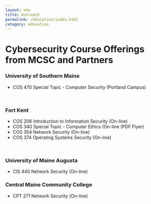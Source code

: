 ```yaml
---
layout: edu
title: Outreach
permalink: /education/index.html
category: education
---
```

<h1>Cybersecurity Course Offerings from MCSC and Partners</h1>

<h3>University of Southern Maine</h3>
<ul class="resource_list">
	<li>COS 470 Special Topic - Computer Security (Portland Campus)</li>
</ul>
<br />

<h3>Fort Kent</h3>
<ul class="resource_list">
	<li>COS 206 Introduction to Information Security (On-line)</li>
	<li>COS 340 Special Topic - Computer Ethics (On-line (PDF Flyer)</li>
	<li>COS 354 Network Security (On-line)</li>
	<li>COS 374 Operating Systems Security (On-line)</li>
</ul>
<br />

<h3>University of Maine Augusta</h3>
<ul class="resource_list">
	<li>CIS 440 Network Security (On-line)</li>
</ul>

<h3>Central Maine Community College</h3>
<ul class="resource_list">
	<li>CPT 271 Network Security (On-line)</li>
</ul>